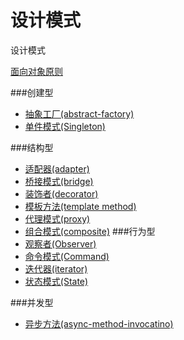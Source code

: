 # 设计模式
设计模式
<!--[面向对象的六大原则](https://github.com/simple-android-framework-exchange/android_design_patterns_analysis/)-->
[面向对象原则]()

<!--|#| Name | category |   -->
<!--|--------| :------: | :------: |-->
<!--|1|[abstract-factory](https://github.com/xu6148152/Design-Patterns/blob/master/DesignPatterns%2Fabstractfactory%2Findex.md)| Creational-->
<!--|2|[adapter](https://github.com/xu6148152/Design-Patterns/blob/master/DesignPatterns%2Fadapter%2Findex.md)| Structural-->
<!--|3|[async-method-invocation](https://github.com/xu6148152/Design-Patterns/blob/master/DesignPatterns/async-method-invocation/index.md) | Concurrency-->
<!--|4|[bridge](https://github.com/xu6148152/Design-Patterns/blob/master/DesignPatterns%2Fbridge%2Findex.md)| Structural-->

###创建型
* [抽象工厂(abstract-factory)](https://github.com/xu6148152/Design-Patterns/blob/master/DesignPatterns%2Fabstractfactory%2Findex.md)  
* [单件模式(Singleton)](https://github.com/xu6148152/Design-Patterns/blob/master/DesignPatterns/singleton/index.md)

###结构型
* [适配器(adapter)](https://github.com/xu6148152/Design-Patterns/blob/master/DesignPatterns%2Fadapter%2Findex.md)  
* [桥接模式(bridge)](https://github.com/xu6148152/Design-Patterns/blob/master/DesignPatterns/bridge/index.md)  
* [装饰者(decorator)](https://github.com/xu6148152/Design-Patterns/blob/master/DesignPatterns/decorate/index.md)  
* [模板方法(template method)](https://github.com/xu6148152/Design-Patterns/blob/master/DesignPatterns/templatemethod/index.md)
* [代理模式(proxy)](https://github.com/xu6148152/Design-Patterns/blob/master/DesignPatterns/proxy/index.md)  
* [组合模式(composite)](https://github.com/xu6148152/Design-Patterns/blob/master/DesignPatterns/composite/index.md)
###行为型  
* [观察者(Observer)](https://github.com/xu6148152/Design-Patterns/blob/master/DesignPatterns/observable/index.md)  
* [命令模式(Command)](https://github.com/xu6148152/Design-Patterns/blob/master/DesignPatterns/command/index.md)  
* [迭代器(iterator)](https://github.com/xu6148152/Design-Patterns/blob/master/DesignPatterns/iterator/index.md)  
* [状态模式(State)](https://github.com/xu6148152/Design-Patterns/blob/master/DesignPatterns/state/index.md)

###并发型
* [异步方法(async-method-invocatino)](https://github.com/xu6148152/Design-Patterns/blob/master/DesignPatterns/async-method-invocation/index.md)
